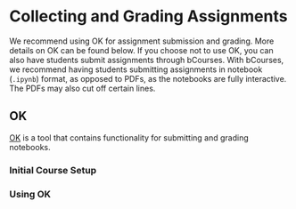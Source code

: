 # Collecting and Grading Assignments

We recommend using OK for assignment submission and grading. More details on OK can be found below. If you choose not to use OK, you can also have students submit assignments through bCourses. With bCourses, we recommend having students submitting assignments in notebook \(`.ipynb`\) format, as opposed to PDFs, as the notebooks are fully interactive. The PDFs may also cut off certain lines.

## OK

[OK](https://okpy.org/) is a tool that contains functionality for submitting and grading notebooks.

### Initial Course Setup

### Using OK



